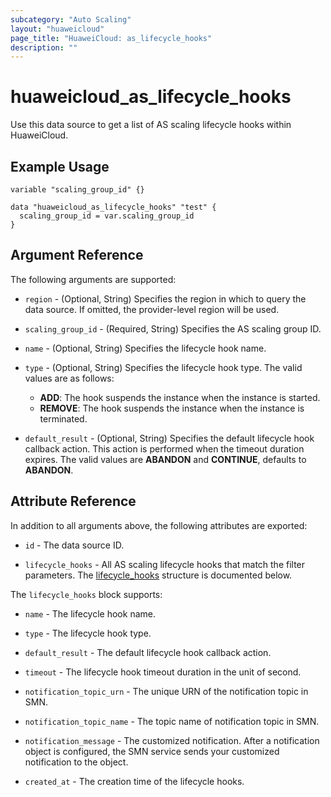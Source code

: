 ```yaml
---
subcategory: "Auto Scaling"
layout: "huaweicloud"
page_title: "HuaweiCloud: as_lifecycle_hooks"
description: ""
---
```


# huaweicloud_as_lifecycle_hooks

Use this data source to get a list of AS scaling lifecycle hooks within HuaweiCloud.

## Example Usage

```hcl
variable "scaling_group_id" {}

data "huaweicloud_as_lifecycle_hooks" "test" {
  scaling_group_id = var.scaling_group_id
}
```

## Argument Reference

The following arguments are supported:

* `region` - (Optional, String) Specifies the region in which to query the data source.
  If omitted, the provider-level region will be used.

* `scaling_group_id` - (Required, String) Specifies the AS scaling group ID.

* `name` - (Optional, String) Specifies the lifecycle hook name.

* `type` - (Optional, String) Specifies the lifecycle hook type. The valid values are as follows:
  + **ADD**: The hook suspends the instance when the instance is started.
  + **REMOVE**: The hook suspends the instance when the instance is terminated.

* `default_result` - (Optional, String) Specifies the default lifecycle hook callback action. This action is
  performed when the timeout duration expires. The valid values are **ABANDON** and **CONTINUE**, defaults to **ABANDON**.

## Attribute Reference

In addition to all arguments above, the following attributes are exported:

* `id` - The data source ID.

* `lifecycle_hooks` - All AS scaling lifecycle hooks that match the filter parameters.
  The [lifecycle_hooks](#attrblock_lifecycle_hooks) structure is documented below.

<a name="attrblock_lifecycle_hooks"></a>
The `lifecycle_hooks` block supports:

* `name` - The lifecycle hook name.

* `type` - The lifecycle hook type.

* `default_result` - The default lifecycle hook callback action.

* `timeout` - The lifecycle hook timeout duration in the unit of second.

* `notification_topic_urn` - The unique URN of the notification topic in SMN.

* `notification_topic_name` - The topic name of notification topic in SMN.

* `notification_message` - The customized notification. After a notification object is configured,
  the SMN service sends your customized notification to the object.

* `created_at` - The creation time of the lifecycle hooks.
